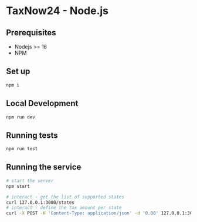 # TaxNow24 - Node.js

## Prerequisites

- Nodejs >= 16
- NPM

## Set up

```bash
npm i
```

## Local Development

```bash
npm run dev
```

## Running tests

```bash
npm run test
```

## Running the service

```bash
# start the server
npm start

# interact - get the list of supported states
curl 127.0.0.1:3000/states
# interact - define the tax amount per state
curl -X POST -H 'Content-Type: application/json' -d '0.08' 127.0.0.1:3000/states/UT/tax
```
